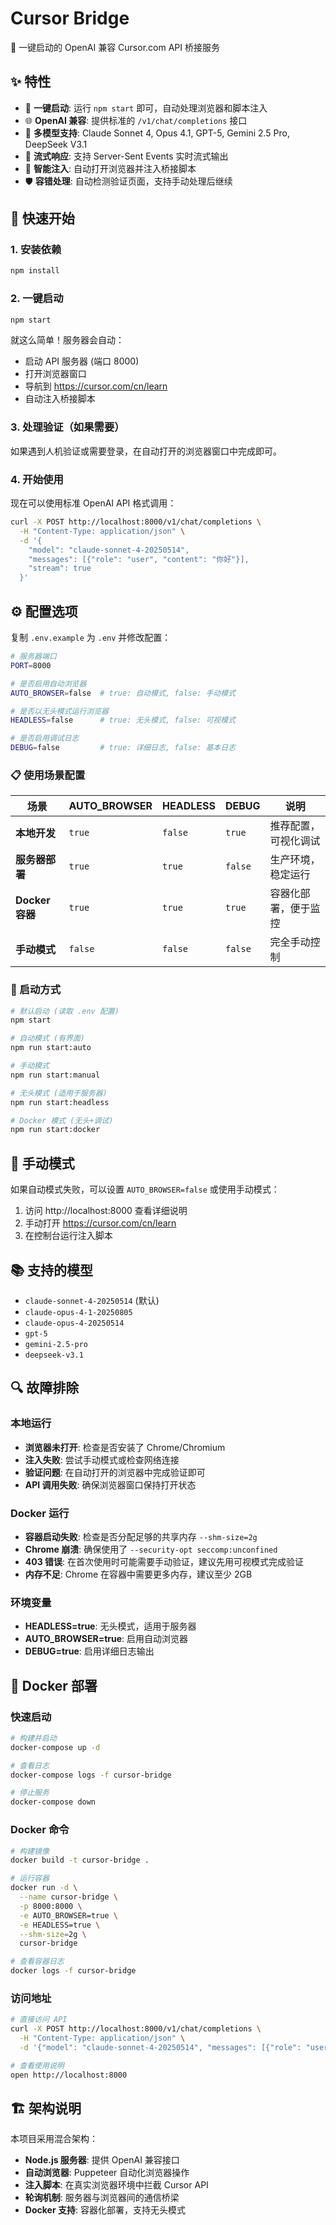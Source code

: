 # Cursor Bridge

🚀 一键启动的 OpenAI 兼容 Cursor.com API 桥接服务

## ✨ 特性

- 🔌 **一键启动**: 运行 `npm start` 即可，自动处理浏览器和脚本注入
- 🌐 **OpenAI 兼容**: 提供标准的 `/v1/chat/completions` 接口
- 🤖 **多模型支持**: Claude Sonnet 4, Opus 4.1, GPT-5, Gemini 2.5 Pro, DeepSeek V3.1
- 📡 **流式响应**: 支持 Server-Sent Events 实时流式输出
- 🎯 **智能注入**: 自动打开浏览器并注入桥接脚本
- 🛡️ **容错处理**: 自动检测验证页面，支持手动处理后继续

## 🚀 快速开始

### 1. 安装依赖
```bash
npm install
```

### 2. 一键启动
```bash
npm start
```

就这么简单！服务器会自动：
- 启动 API 服务器 (端口 8000)
- 打开浏览器窗口
- 导航到 https://cursor.com/cn/learn
- 自动注入桥接脚本

### 3. 处理验证（如果需要）
如果遇到人机验证或需要登录，在自动打开的浏览器窗口中完成即可。

### 4. 开始使用
现在可以使用标准 OpenAI API 格式调用：

```bash
curl -X POST http://localhost:8000/v1/chat/completions \
  -H "Content-Type: application/json" \
  -d '{
    "model": "claude-sonnet-4-20250514",
    "messages": [{"role": "user", "content": "你好"}],
    "stream": true
  }'
```

## ⚙️ 配置选项

复制 `.env.example` 为 `.env` 并修改配置：

```bash
# 服务器端口
PORT=8000

# 是否启用自动浏览器
AUTO_BROWSER=false  # true: 自动模式, false: 手动模式

# 是否以无头模式运行浏览器
HEADLESS=false      # true: 无头模式, false: 可视模式

# 是否启用调试日志
DEBUG=false         # true: 详细日志, false: 基本日志
```

### 📋 使用场景配置

| 场景 | AUTO_BROWSER | HEADLESS | DEBUG | 说明 |
|------|-------------|----------|-------|------|
| **本地开发** | `true` | `false` | `true` | 推荐配置，可视化调试 |
| **服务器部署** | `true` | `true` | `false` | 生产环境，稳定运行 |
| **Docker 容器** | `true` | `true` | `true` | 容器化部署，便于监控 |
| **手动模式** | `false` | `false` | `false` | 完全手动控制 |

### 🚀 启动方式

```bash
# 默认启动 (读取 .env 配置)
npm start

# 自动模式 (有界面)
npm run start:auto

# 手动模式
npm run start:manual

# 无头模式 (适用于服务器)
npm run start:headless

# Docker 模式 (无头+调试)
npm run start:docker
```

## 🔧 手动模式

如果自动模式失败，可以设置 `AUTO_BROWSER=false` 或使用手动模式：

1. 访问 http://localhost:8000 查看详细说明
2. 手动打开 https://cursor.com/cn/learn
3. 在控制台运行注入脚本

## 📚 支持的模型

- `claude-sonnet-4-20250514` (默认)
- `claude-opus-4-1-20250805`
- `claude-opus-4-20250514`
- `gpt-5`
- `gemini-2.5-pro`
- `deepseek-v3.1`

## 🔍 故障排除

### 本地运行
- **浏览器未打开**: 检查是否安装了 Chrome/Chromium
- **注入失败**: 尝试手动模式或检查网络连接
- **验证问题**: 在自动打开的浏览器中完成验证即可
- **API 调用失败**: 确保浏览器窗口保持打开状态

### Docker 运行
- **容器启动失败**: 检查是否分配足够的共享内存 `--shm-size=2g`
- **Chrome 崩溃**: 确保使用了 `--security-opt seccomp:unconfined`
- **403 错误**: 在首次使用时可能需要手动验证，建议先用可视模式完成验证
- **内存不足**: Chrome 在容器中需要更多内存，建议至少 2GB

### 环境变量
- **HEADLESS=true**: 无头模式，适用于服务器
- **AUTO_BROWSER=true**: 启用自动浏览器
- **DEBUG=true**: 启用详细日志输出

## 🐳 Docker 部署

### 快速启动

```bash
# 构建并启动
docker-compose up -d

# 查看日志
docker-compose logs -f cursor-bridge

# 停止服务
docker-compose down
```

### Docker 命令

```bash
# 构建镜像
docker build -t cursor-bridge .

# 运行容器
docker run -d \
  --name cursor-bridge \
  -p 8000:8000 \
  -e AUTO_BROWSER=true \
  -e HEADLESS=true \
  --shm-size=2g \
  cursor-bridge

# 查看容器日志
docker logs -f cursor-bridge
```

### 访问地址

```bash
# 直接访问 API
curl -X POST http://localhost:8000/v1/chat/completions \
  -H "Content-Type: application/json" \
  -d '{"model": "claude-sonnet-4-20250514", "messages": [{"role": "user", "content": "Hello"}], "stream": true}'

# 查看使用说明
open http://localhost:8000
```

## 🏗️ 架构说明

本项目采用混合架构：
- **Node.js 服务器**: 提供 OpenAI 兼容接口
- **自动浏览器**: Puppeteer 自动化浏览器操作
- **注入脚本**: 在真实浏览器环境中拦截 Cursor API
- **轮询机制**: 服务器与浏览器间的通信桥梁
- **Docker 支持**: 容器化部署，支持无头模式